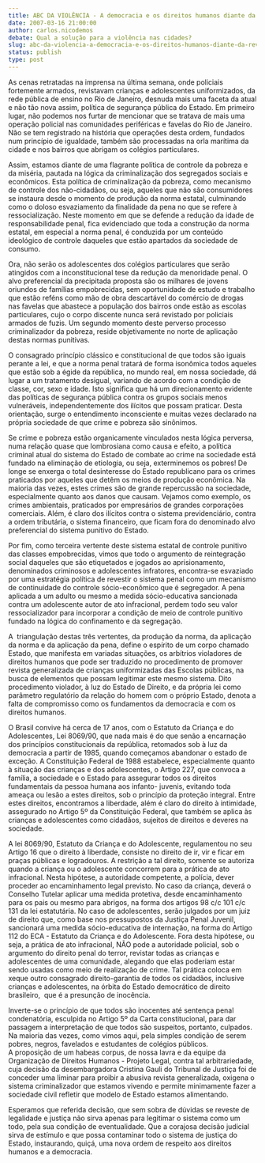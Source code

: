 ```yaml
---
title: ABC DA VIOLÊNCIA - A democracia e os direitos humanos diante da revista policial generalizada de crianças nas escolas públicas n
date: 2007-03-16 21:00:00
author: carlos.nicodemos
debate: Qual a solução para a violência nas cidades?
slug: abc-da-violencia-a-democracia-e-os-direitos-humanos-diante-da-revista-policial-generalizada-de-criancas-nas-escolas-publicas-n
status: publish 
type: post
---
```


As cenas retratadas na imprensa na última semana, onde policiais fortemente armados, revistavam crianças e adolescentes uniformizados, da rede pública de ensino no Rio de Janeiro, desnuda mais uma faceta da atual e não tão nova assim, política de segurança pública do Estado. Em primeiro lugar, não podemos nos furtar de mencionar que se tratava de mais uma operação policial nas comunidades periféricas e favelas do Rio de Janeiro. Não se tem registrado na história que operações desta ordem, fundados num princípio de igualdade, também são processadas na orla marítima da cidade e nos bairros que abrigam os colégios particulares.


Assim, estamos diante de uma flagrante política de controle da pobreza e da miséria, pautada na lógica da criminalização dos segregados sociais e econômicos. Esta política de criminalização da pobreza, como mecanismo de controle dos não-cidadãos, ou seja, aqueles que não são consumidores se instaura desde o momento de produção da norma estatal, culminando como o doloso esvaziamento da finalidade da pena no que se refere à ressocialização. Neste momento em que se defende a redução da idade de responsabilidade penal, fica evidenciado que toda a construção da norma estatal, em especial a norma penal, é conduzida por um conteúdo ideológico de controle daqueles que estão apartados da sociedade de consumo.


Ora, não serão os adolescentes dos colégios particulares que serão atingidos com a inconstitucional tese da redução da menoridade penal. O alvo preferencial da precipitada proposta são os milhares de jovens oriundos de famílias empobrecidas, sem oportunidade de estudo e trabalho que estão reféns como mão de obra descartável do comércio de drogas nas favelas que abastece a população dos bairros onde estão as escolas particulares, cujo o corpo discente nunca será revistado por policiais armados de fuzis. Um segundo momento deste perverso processo criminalizador da pobreza, reside objetivamente no norte de aplicação destas normas punitivas.


  
O consagrado princípio clássico e constitucional de que todos são iguais perante a lei, e que a norma penal tratará de forma isonômica todos aqueles que estão sob a égide da república, no mundo real, em nossa sociedade, dá lugar a um tratamento desigual, variando de acordo com a condição de classe, cor, sexo e idade. Isto significa que há um direcionamento evidente das políticas de segurança pública contra os grupos sociais menos vulneráveis, independentemente dos ilícitos que possam praticar. Desta orientação, surge o entendimento inconsciente e muitas vezes declarado na própria sociedade de que crime e pobreza são sinônimos.


Se crime e pobreza estão organicamente vinculados nesta lógica perversa, numa relação quase que lombrosiana como causa e efeito, a política criminal atual do sistema do Estado de combate ao crime na sociedade está fundado na eliminação de etiologia, ou seja, exterminemos os pobres! De longe se enxerga o total desinteresse do Estado republicano para os crimes praticados por aqueles que detêm os meios de produção econômica. Na maioria das vezes, estes crimes são de grande repercussão na sociedade, especialmente quanto aos danos que causam. Vejamos como exemplo, os crimes ambientais, praticados por empresários de grandes corporações comerciais. Além, é claro dos ilícitos contra o sistema previdenciário, contra a ordem tributária, o sistema financeiro, que ficam fora do denominado alvo preferencial do sistema punitivo do Estado.


Por fim, como terceira vertente deste sistema estatal de controle punitivo das classes empobrecidas, vimos que todo o argumento de reintegração social daqueles que são etiquetados e jogados ao aprisionamento, denominados criminosos e adolescentes infratores, encontra-se esvaziado por uma estratégia política de revestir o sistema penal como um mecanismo de continuidade do controle sócio-econômico que é segregador. A pena aplicada a um adulto ou mesmo a medida sócio-educativa sancionada contra um adolescente autor de ato infracional, perdem todo seu valor ressocializador para incorporar a condição de meio de controle punitivo fundado na lógica do confinamento e da segregação.


A  triangulação destas três vertentes, da produção da norma, da aplicação da norma e da aplicação da pena, define o espírito de um corpo chamado Estado, que manifesta em variadas situações, os arbítrios violadores de direitos humanos que pode ser traduzido no procedimento de promover revista generalizada de crianças uniformizadas das Escolas públicas, na busca de elementos que possam legitimar este mesmo sistema. Dito procedimento violador, à luz do Estado de Direito, e da própria lei como parâmetro regulatório da relação do homem com o próprio Estado, denota a falta de compromisso como os fundamentos da democracia e com os direitos humanos.


O Brasil convive há cerca de 17 anos, com o Estatuto da Criança e do Adolescentes, Lei 8069/90, que nada mais é do que senão a encarnação dos princípios constitucionais da república, retomados sob à luz da democracia a partir de 1985, quando começamos abandonar o estado de exceção. A Constituição Federal de 1988 estabelece, especialmente quanto à situação das crianças e dos adolescentes, o Artigo 227, que convoca a família, a sociedade e o Estado para assegurar todos os direitos fundamentais da pessoa humana aos infanto- juvenis, evitando toda ameaça ou lesão a estes direitos, sob o princípio da proteção integral. Entre estes direitos, encontramos a liberdade, além é claro do direito à intimidade, assegurado no Artigo 5º da Constituição Federal, que também se aplica às crianças e adolescentes como cidadãos, sujeitos de direitos e deveres na sociedade.


A lei 8069/90, Estatuto da Criança e do Adolescente, regulamentou no seu Artigo 16 que o direito à liberdade, consiste no direito de ir, vir e ficar em praças públicas e logradouros. A restrição a tal direito, somente se autoriza quando a criança ou o adolescente concorrem para a prática de ato infracional. Nesta hipótese, a autoridade competente, a polícia, dever proceder ao encaminhamento legal previsto. No caso da criança, deverá o Conselho Tutelar aplicar uma medida protetiva, desde encaminhamento para os pais ou mesmo para abrigos, na forma dos artigos 98 c/c 101 c/c 131 da lei estatutária. No caso de adolescentes, serão julgados por um juiz de direito que, como base nos pressupostos da Justiça Penal Juvenil, sancionará uma medida sócio-educativa de internação, na forma do Artigo 112 do ECA - Estatuto da Criança e do Adolescente. Fora desta hipótese, ou seja, a prática de ato infracional, NÃO pode a autoridade policial, sob o argumento do direito penal do terror, revistar todas as crianças e adolescentes de uma comunidade, alegando que elas poderiam estar sendo usadas como meio de realização de crime. Tal prática coloca em xeque outro consagrado direito-garantia de todos os cidadãos, inclusive crianças e adolescentes, na órbita do Estado democrático de direito brasileiro,  que é a presunção de inocência. 


Inverte-se o princípio de que todos são inocentes até sentença penal condenatória, esculpida no Artigo 5º da Carta constitucional, para dar passagem a interpretação de que todos são suspeitos, portanto, culpados. Na maioria das vezes, como vimos aqui, pela simples condição de serem pobres, negros, favelados e estudantes de colégios públicos.  
A proposição de um habeas corpus, de nossa lavra e da equipe da Organização de Direitos Humanos - Projeto Legal, contra tal arbitrariedade, cuja decisão da desembargadora Cristina Gauli do Tribunal de Justiça foi de conceder uma liminar para proibir a abusiva revista generalizada, oxigena o sistema criminalizador que estamos vivendo e permite minimamente fazer a sociedade civil refletir que modelo de Estado estamos alimentando.


Esperamos que referida decisão, que sem sobra de dúvidas se reveste de legalidade e justiça não sirva apenas para legitimar o sistema como um todo, pela sua condição de eventualidade. Que a corajosa decisão judicial sirva de estímulo e que possa contaminar todo o sistema de justiça do Estado, instaurando, quiçá, uma nova ordem de respeito aos direitos humanos e a democracia. 


